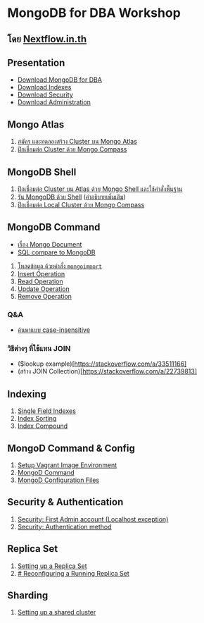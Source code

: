 # MongoDB for DBA Workshop

## โดย [Nextflow.in.th](https://www.nextflow.in.th)

## Presentation

- [Download MongoDB for DBA](https://nextflowth-my.sharepoint.com/:b:/g/personal/teerasej_nextflowth_onmicrosoft_com/EeqKc8r0cxJJrcWgFKF_VO0BC9Zr5yvg3gT8BDYo-SKUgw?e=8as9dR)
- [Download Indexes](https://nextflowth-my.sharepoint.com/:b:/g/personal/teerasej_nextflowth_onmicrosoft_com/Eb_b9M49RTpAjcxJ3YpQiSMBAWSBI9GOB4l6DUe1wbP98w?e=BuobDH)
- [Download Security](https://nextflowth-my.sharepoint.com/:b:/g/personal/teerasej_nextflowth_onmicrosoft_com/EZRbXBaShZtCn-2iIZ5CLmEBPjA6ClPjiujqRS96alR_Ug?e=s6MRej)
- [Download Administration](https://nextflowth-my.sharepoint.com/:b:/g/personal/teerasej_nextflowth_onmicrosoft_com/ERzUeVp1rdlOqmERmBrStJQBJZETPLDKdvqvCuPOVBSQDA?e=oMLS40)

## Mongo Atlas

1. [สมัคร และทดลองสร้าง Cluster บน Mongo Atlas](atlas-create-cluster-free.md)
2. [ฝึกเชื่อมต่อ Cluster ด้วย Mongo Compass](compass-connect-example-cluster.md)

## MongoDB Shell

1. [ฝึกเชื่อมต่อ Cluster บน Atlas ด้วย Mongo Shell และใช้คำสั่งพื้นฐาน](mongo-shell-connect-example-cluster)
2. [รัน MongoDB ด้วย Shell](connect-mongodb-with-shell.md) ([คำอธิบายเพิ่มเติม](mongod-command.md))
3. [ฝึกเชื่อมต่อ Local Cluster ด้วย Mongo Compass](compass-connect-localhost-cluster.md)

## MongoDB Command

- [เรื่อง Mongo Document](mongod-document.md)
- [SQL compare to MongoDB](https://docs.mongodb.com/manual/reference/sql-comparison/)

1. [โหลดข้อมูล ด้วยคำสั่ง `mongoimport`](mongo-import.md)
2. [Insert Operation](mongo-operation-insert.md)
3. [Read Operation](mongo-operation-read.md)
4. [Update Operation](mongo-operation-update.md)
5. [Remove Operation](mongo-operation-remove.md)

### Q&A

- [ค้นหาแบบ case-insensitive](https://stackoverflow.com/questions/1863399/mongodb-is-it-possible-to-make-a-case-insensitive-query)

### วิธีต่างๆ ที่ใช้แทน JOIN 

- ($lookup example)[https://stackoverflow.com/a/33511166]
- (สร้าง JOIN Collection)[https://stackoverflow.com/a/22739813]

## Indexing 

1. [Single Field Indexes](index-single-field.md)
2. [Index Sorting](index-sorting.md)
3. [Index Compound](index-compound.md)

## MongoD Command & Config

1. [Setup Vagrant Image Environment](/vagrant-image-setup.md)
2. [MongoD Command](mongod-command.md)
3. [MongoD Configuration Files](/mongod-config-file.md)

## Security & Authentication

1. [Security: First Admin account (Localhost exception)](security-localhost-exception.md)
2. [Security: Authentication method](security-authentication-method.md)

## Replica Set 

1. [Setting up a Replica Set](/replica-set-config-file.md)
2. [# Reconfiguring a Running Replica Set](/replica-set-reconfig.md)

## Sharding

1. [Setting up a shared cluster](shard-config-file.md)

